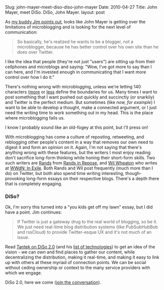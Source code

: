 Slug: john-mayer-meet-diso-diso-john-mayer
Date: 2010-04-27
Title: John Mayer, meet DiSo. DiSo, John Mayer.
layout: post

As [my buddy Jim points out](http://jim.roepcke.com/blog/archives/2010/04/27/john-mayer-graduates-out-of-twitter.html), looks like John Mayer is getting over the limitations of microblogging and is looking for the next level of communication:

>So basically, he's realized he wants to be a blogger, not a microblogger, because he has better control over his own site than he does over Twitter.

I like the idea that people (they're not just "users") are sitting up from their cellphones and microblogs and saying: "Wow, I've got more to say than I can here, and I'm invested enough in communicating that I want more control over how I do it."

There's nothing wrong with microblogging, unless we're letting 140 characters ([more](http://status.net) or [less](http://twitter.com]) define the boundaries for us. Many times I want to post something that I want pushed out quickly and succinctly (or snarkily) and Twitter is the perfect medium. But sometimes (like *now, for example*) I want to be able to develop a thought, make a connected argument, or I just need the writing time to work something out in my head. This is the place where microblogging fails us.

I know I probably sound like an old-fogey at this point, but I'll press on!

With microblogging has come a culture of reposting, retweeting, and reblogging other people's content in a way that removes our own need to digest it and form an opinion on it. Again, I'm not saying that there's anything wrong with these features, but the writers I most enjoy reading don't sacrifice long-form thinking while honing their short-form skills. Two such writers are [Rands](http://twitter.com/rands) from [Rands in Repose](http://randsinrepose.com), and [Wil Wheaton](http://twitter.com/wilw) who writes at [WWdN: In Exile](http://wilwheaton.typepad.com/). Both Rands and Wil post frequently (much more than I do) on Twitter, but both also spend time writing interesting, though-provoking long-form essays on their respective blogs. There's a depth there that is completely engaging.

### DiSo?

Ok, I'm sorry this turned into a "you kids get off my lawn" essay, but I did have a point. Jim continues:

>If Twitter is just a gateway drug to the real world of blogging, so be it. We just need real-time blog distribution systems (like PubSubHubBub and rssCloud) to provide Twitter-esque UX and it's not much of an issue.

Read [Tantek on DiSo 2.0](http://www.monkinetic.com/2010/03/interview-tantek-celik-conceptualizing-diso-20.html) (and his [list of technologies](http://tantek.com/2010/034/t2/diso-2-personal-domains-shortener-hatom-push-relmeauth)) to get an idea of the vision - we can own and find places to gather our content, while decentralizing the distribution, making it real-time, and making it easy to link up with others at these myriad of connection points. We can be social without ceding ownership or context to the many service providers with which we engage.

DiSo 2.0, here we come ([join the conversation](http://groups.google.com/group/diso-project)).
